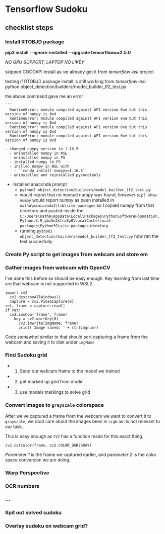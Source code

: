# Tensorflow Sudoku

## checklist steps

### [Install RTOBJD package](https://tensorflow-object-detection-api-tutorial.readthedocs.io/en/latest/install.html)
  **pip3 install --ignore-installed --upgrade tensorflow==2.5.0**

  *NO GPU SUPPORT, LAPTOP NO LIKEY*

  skipped COCOAPI install as ive already got it from *tensorflow-bsl* project

  testing if RTOBJD package install is still working from *tensorflow-bsl*:
    python object_detection/builders/model_builder_tf2_test.py

  the above command gave me an error

    ``` 
      RuntimeError: module compiled against API version 0xe but this version of numpy is 0xd
      RuntimeError: module compiled against API version 0xe but this version of numpy is 0xd
      RuntimeError: module compiled against API version 0xe but this version of numpy is 0xd
      RuntimeError: module compiled against API version 0xe but this version of numpy is 0xd
    ```
    - changed numpy version to 1.16.5
      - uninstalled numpy in WSL 
      - uninstalled numpy in PS
      - installed numpy in PS
      - inslled numpy in WSL with 
        - ``conda install numpy==1.16.5``
      - uninstalled and reinstalled pycocotools
  - installed anaconda prompt
    - ``python3 object_detection/builders/model_builder_tf2_test.py`` 
    - would report that no moduel numpy was found, *however* ``pip3 show numpy`` would report numpy as been installed in ``natha\miniconda3\lib\site-packages`` so I copied numpy from that directory and pasted inside the ``C:\Users\natha\AppData\Local\Packages\PythonSoftwareFoundation.Python.3.9_qbz5n2kfra8p0\LocalCache\local-packages\Python39\site-packages`` directory.
    - running ``python3 object_detection/builders/model_builder_tf2_test.py`` now ran the test succesfully
  



### Create Py script to get images from webcam and store em 

### Gather images from webcam with OpenCV

  I've done this before so should be easy enough. Key learning from last time are that webcam is not supported in WSL2. 

  ```
  import cv2 
    cv2.destroyAllWindows()
    capture = cv2.VideoCapture(0)
  ret, frame = capture.read()
  if ret:
    cv2.imshow('frame', frame)
      key = cv2.waitKey(0)
        cv2.imwrite(imgName, frame)
        print('Image saved: ' + str(imgnum))
  ```
    
  Code *somewhat* similar to that should sort capturing a frame from the webcam and saving it to disk under ``imgName`` 

### Find Sudoku grid 
  - 1) Send our webcam frame to the model we trained
  - 2) get marked up grid from model
  - 3) use models markings to solve grid
  

### Convert images to ``grayscale`` colorspace
  After we've captured a frame from the webcam we want to convert it to ``grayscale``, we dont care about the images been in ``srgb`` as its not relevant to our task. 

  This is easy enough as ``CV2`` has a function made for this exact thing. 

  ```
  cv2.cvtColor(frame, cv2.COLOR_BGR2GRAY)
  ```
  *Parameter 1* is the frame we captured earlier, and *parameter 2* is the color space conversion we are doing. 


### Warp Perspective

### OCR numbers


### ...


### Spit out solved sudoku


### Overlay sudoku on webcam grid? 